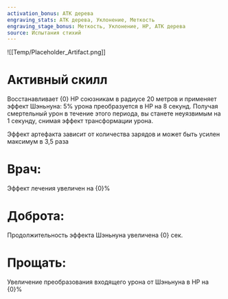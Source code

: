 ```yaml
---
activation_bonus: АТК дерева
engraving_stats: АТК дерева, Уклонение, Меткость
engraving_stage_bonus: Меткость, Уклонение, HP, АТК дерева
source: Испытания стихий
---
```

![[Temp/Placeholder_Artifact.png]]
# Активный скилл
Восстанавливает {0} HP союзникам в радиусе 20 метров и применяет эффект Шэньнуна: 5% урона преобразуется в HP на 8 секунд. Получая смертельный урон в течение этого периода, вы станете неуязвимым на 1 секунду, снимая эффект трансформации урона.

Эффект артефакта зависит от количества зарядов и может быть усилен максимум в 3,5 раза

# Врач: 
Эффект лечения увеличен на {0}%
# Доброта: 
Продолжительность эффекта Шэньнуна увеличена {0} сек.
# Прощать: 
Увеличение преобразования входящего урона от Шэньнуна в HP на {0}%

